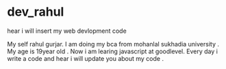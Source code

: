 # dev_rahul
hear i will insert my web devlopment code

My self rahul gurjar. I am doing my bca from mohanlal sukhadia university . My age is 19year old . Now i am learing javascript at
goodlevel. Every day i write a code and hear i will update you about my code .
